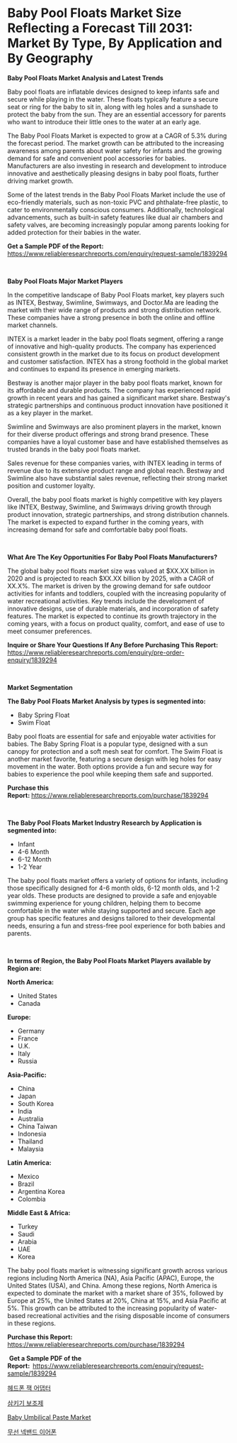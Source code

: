 <p><h1>Baby Pool Floats Market Size Reflecting a Forecast Till 2031: Market By Type, By Application and By Geography</h1></p><p><strong>Baby Pool Floats Market Analysis and Latest Trends</strong></p>
<p><p>Baby pool floats are inflatable devices designed to keep infants safe and secure while playing in the water. These floats typically feature a secure seat or ring for the baby to sit in, along with leg holes and a sunshade to protect the baby from the sun. They are an essential accessory for parents who want to introduce their little ones to the water at an early age.</p><p>The Baby Pool Floats Market is expected to grow at a CAGR of 5.3% during the forecast period. The market growth can be attributed to the increasing awareness among parents about water safety for infants and the growing demand for safe and convenient pool accessories for babies. Manufacturers are also investing in research and development to introduce innovative and aesthetically pleasing designs in baby pool floats, further driving market growth.</p><p>Some of the latest trends in the Baby Pool Floats Market include the use of eco-friendly materials, such as non-toxic PVC and phthalate-free plastic, to cater to environmentally conscious consumers. Additionally, technological advancements, such as built-in safety features like dual air chambers and safety valves, are becoming increasingly popular among parents looking for added protection for their babies in the water.</p></p>
<p><strong>Get a Sample PDF of the Report:&nbsp;</strong> <a href="https://www.reliableresearchreports.com/enquiry/request-sample/1839294">https://www.reliableresearchreports.com/enquiry/request-sample/1839294</a></p>
<p>&nbsp;</p>
<p><strong>Baby Pool Floats Major Market Players</strong></p>
<p><p>In the competitive landscape of Baby Pool Floats market, key players such as INTEX, Bestway, Swimline, Swimways, and Doctor.Ma are leading the market with their wide range of products and strong distribution network. These companies have a strong presence in both the online and offline market channels.</p><p>INTEX is a market leader in the baby pool floats segment, offering a range of innovative and high-quality products. The company has experienced consistent growth in the market due to its focus on product development and customer satisfaction. INTEX has a strong foothold in the global market and continues to expand its presence in emerging markets.</p><p>Bestway is another major player in the baby pool floats market, known for its affordable and durable products. The company has experienced rapid growth in recent years and has gained a significant market share. Bestway's strategic partnerships and continuous product innovation have positioned it as a key player in the market.</p><p>Swimline and Swimways are also prominent players in the market, known for their diverse product offerings and strong brand presence. These companies have a loyal customer base and have established themselves as trusted brands in the baby pool floats market.</p><p>Sales revenue for these companies varies, with INTEX leading in terms of revenue due to its extensive product range and global reach. Bestway and Swimline also have substantial sales revenue, reflecting their strong market position and customer loyalty.</p><p>Overall, the baby pool floats market is highly competitive with key players like INTEX, Bestway, Swimline, and Swimways driving growth through product innovation, strategic partnerships, and strong distribution channels. The market is expected to expand further in the coming years, with increasing demand for safe and comfortable baby pool floats.</p></p>
<p>&nbsp;</p>
<p><strong>What Are The Key Opportunities For Baby Pool Floats Manufacturers?</strong></p>
<p><p>The global baby pool floats market size was valued at $XX.XX billion in 2020 and is projected to reach $XX.XX billion by 2025, with a CAGR of XX.X%. The market is driven by the growing demand for safe outdoor activities for infants and toddlers, coupled with the increasing popularity of water recreational activities. Key trends include the development of innovative designs, use of durable materials, and incorporation of safety features. The market is expected to continue its growth trajectory in the coming years, with a focus on product quality, comfort, and ease of use to meet consumer preferences.</p></p>
<p><strong>Inquire or Share Your Questions If Any Before Purchasing This Report:</strong> <a href="https://www.reliableresearchreports.com/enquiry/pre-order-enquiry/1839294">https://www.reliableresearchreports.com/enquiry/pre-order-enquiry/1839294</a></p>
<p>&nbsp;</p>
<p><strong>Market Segmentation</strong></p>
<p><strong>The Baby Pool Floats Market Analysis by types is segmented into:</strong></p>
<p><ul><li>Baby Spring Float</li><li>Swim Float</li></ul></p>
<p><p>Baby pool floats are essential for safe and enjoyable water activities for babies. The Baby Spring Float is a popular type, designed with a sun canopy for protection and a soft mesh seat for comfort. The Swim Float is another market favorite, featuring a secure design with leg holes for easy movement in the water. Both options provide a fun and secure way for babies to experience the pool while keeping them safe and supported.</p></p>
<p><strong>Purchase this Report:&nbsp;</strong><a href="https://www.reliableresearchreports.com/purchase/1839294">https://www.reliableresearchreports.com/purchase/1839294</a></p>
<p>&nbsp;</p>
<p><strong>The Baby Pool Floats Market Industry Research by Application is segmented into:</strong></p>
<p><ul><li>Infant</li><li>4-6 Month</li><li>6-12 Month</li><li>1-2 Year</li></ul></p>
<p><p>The baby pool floats market offers a variety of options for infants, including those specifically designed for 4-6 month olds, 6-12 month olds, and 1-2 year olds. These products are designed to provide a safe and enjoyable swimming experience for young children, helping them to become comfortable in the water while staying supported and secure. Each age group has specific features and designs tailored to their developmental needs, ensuring a fun and stress-free pool experience for both babies and parents.</p></p>
<p>&nbsp;</p>
<p><strong>In terms of Region, the Baby Pool Floats Market Players available by Region are:</strong></p>
<p>
    <p> <strong> North America: </strong>
        <ul>
            <li>United States</li>
            <li>Canada</li>
        </ul>
        </p> 
    <p> <strong> Europe: </strong>
        <ul>
            <li>Germany</li>
            <li>France</li>
            <li>U.K.</li>
            <li>Italy</li>
            <li>Russia</li>
        </ul>
        </p> 
    <p> <strong> Asia-Pacific: </strong>
        <ul>
            <li>China</li>
            <li>Japan</li>
            <li>South Korea</li>
            <li>India</li>
            <li>Australia</li>
            <li>China Taiwan</li>
            <li>Indonesia</li>
            <li>Thailand</li>
            <li>Malaysia</li>
        </ul>
        </p> 
    <p> <strong> Latin America: </strong>
        <ul>
            <li>Mexico</li>
            <li>Brazil</li>
            <li>Argentina Korea</li>
            <li>Colombia</li>
        </ul>
        </p> 
    <p> <strong> Middle East & Africa: </strong>
        <ul>
            <li>Turkey</li>
            <li>Saudi</li>
            <li>Arabia</li>
            <li>UAE</li>
            <li>Korea</li>
        </ul>
    </p>
    </p>
<p><p>The baby pool floats market is witnessing significant growth across various regions including North America (NA), Asia Pacific (APAC), Europe, the United States (USA), and China. Among these regions, North America is expected to dominate the market with a market share of 35%, followed by Europe at 25%, the United States at 20%, China at 15%, and Asia Pacific at 5%. This growth can be attributed to the increasing popularity of water-based recreational activities and the rising disposable income of consumers in these regions.</p></p>
<p><strong>Purchase this Report: </strong><a href="https://www.reliableresearchreports.com/purchase/1839294">https://www.reliableresearchreports.com/purchase/1839294</a></p>
<p>&nbsp;<strong>Get a Sample PDF of the Report:&nbsp;&nbsp;</strong><a href="https://www.reliableresearchreports.com/enquiry/request-sample/1839294">https://www.reliableresearchreports.com/enquiry/request-sample/1839294</a></p>
<p><strong></strong></p>
<p><p><a href="https://github.com/CorEmtymerich56566/Market-Research-Report-List-1/blob/main/96093937146.md">헤드폰 잭 어댑터</a></p><p><a href="https://medium.com/@duculucescu2022/%EC%82%BC%ED%82%A4%EB%8A%94-%EB%8F%84%EC%9B%80%EC%8B%9C%EC%9E%A5-%EA%B7%9C%EB%AA%A8-cagr-%ED%8A%B8%EB%A0%8C%EB%93%9C-2024-2030-c2b07b8551b9">삼키기 보조제</a></p><p><a href="https://github.com/Airanohannonzb68e5pb53oc1/Market-Research-Report-List-1/blob/main/baby-umbilical-paste-market.md">Baby Umbilical Paste Market</a></p><p><a href="https://github.com/akzkkws047661437/Market-Research-Report-List-1/blob/main/23829447147.md">무선 넥밴드 이어폰</a></p></p>